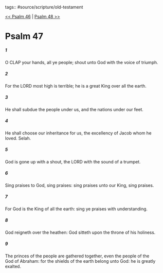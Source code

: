 tags:: #source/scripture/old-testament

[<< Psalm 46](source/scripture/old-testament/19_Psalms/Psalm_46.md) | [Psalm 48 >>](source/scripture/old-testament/19_Psalms/Psalm_48.md)

# Psalm 47

##### 1

O CLAP your hands, all ye people; shout unto God with the voice of triumph.

##### 2

For the LORD most high is terrible; he is a great King over all the earth.

##### 3

He shall subdue the people under us, and the nations under our feet.

##### 4

He shall choose our inheritance for us, the excellency of Jacob whom he loved. Selah.

##### 5

God is gone up with a shout, the LORD with the sound of a trumpet.

##### 6

Sing praises to God, sing praises: sing praises unto our King, sing praises.

##### 7

For God is the King of all the earth: sing ye praises with understanding.

##### 8

God reigneth over the heathen: God sitteth upon the throne of his holiness.

##### 9

The princes of the people are gathered together, even the people of the God of Abraham: for the shields of the earth belong unto God: he is greatly exalted.

